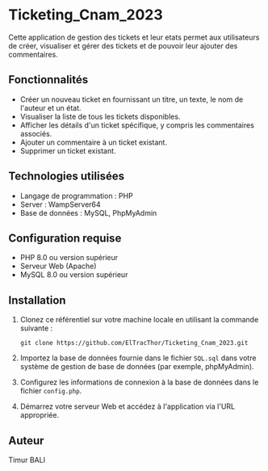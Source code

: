 # Ticketing_Cnam_2023

Cette application de gestion des tickets et leur etats permet aux utilisateurs de créer, visualiser et gérer des tickets et de pouvoir leur ajouter des commentaires.

## Fonctionnalités

- Créer un nouveau ticket en fournissant un titre, un texte, le nom de l'auteur et un état.
- Visualiser la liste de tous les tickets disponibles.
- Afficher les détails d'un ticket spécifique, y compris les commentaires associés.
- Ajouter un commentaire à un ticket existant.
- Supprimer un ticket existant.

## Technologies utilisées

- Langage de programmation : PHP
- Server : WampServer64
- Base de données : MySQL, PhpMyAdmin


## Configuration requise

- PHP 8.0 ou version supérieur
- Serveur Web (Apache)
- MySQL 8.0 ou version supérieur

## Installation

1. Clonez ce référentiel sur votre machine locale en utilisant la commande suivante :

   ```
   git clone https://github.com/ElTracThor/Ticketing_Cnam_2023.git
   ```

2. Importez la base de données fournie dans le fichier `SQL.sql` dans votre système de gestion de base de données (par exemple, phpMyAdmin).

3. Configurez les informations de connexion à la base de données dans le fichier `config.php`.

4. Démarrez votre serveur Web et accédez à l'application via l'URL appropriée.

## Auteur

Timur BALI
